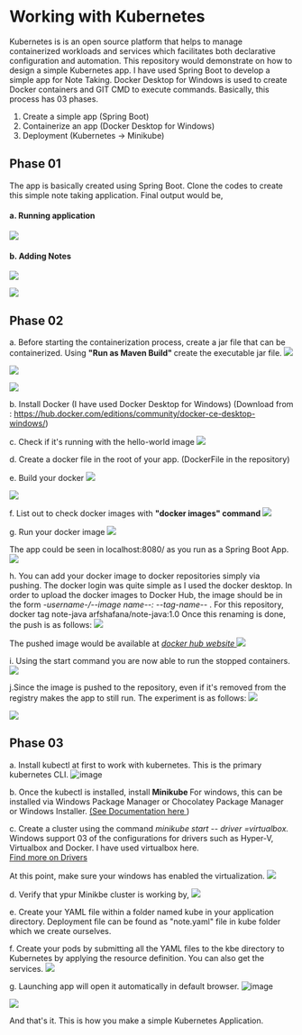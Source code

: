 # Working with Kubernetes
Kubernetes is is an open source platform that helps to manage containerized workloads and services which facilitates both declarative configuration and automation. 
This repository would demonstrate on how to design a simple Kubernetes app. I have used Spring Boot to develop a simple app for Note Taking. 
Docker Desktop for Windows is used to create Docker containers and GIT CMD to execute commands. Basically, this process has 03 phases.
  01. Create a simple app (Spring Boot)
  02. Containerize an app (Docker Desktop for Windows)
  03. Deployment (Kubernetes -> Minikube)

## Phase 01
The app is basically created using Spring Boot. Clone the codes to create this simple note taking application. Final output would be,
#### a. Running application
![](https://github.com/FathimaShafana/SAD/blob/main/NoteTaking/Screenshots_04/AppRuns.JPG?raw=true)

#### b. Adding Notes
![](https://github.com/FathimaShafana/SAD/blob/main/NoteTaking/Screenshots_04/Note1.JPG?raw=true)

![](https://github.com/FathimaShafana/SAD/blob/main/NoteTaking/Screenshots_04/Note2.JPG?raw=true)

## Phase 02
a. Before starting the containerization process, create a jar file that can be containerized. Using <b> "Run as Maven Build" </b> create the executable jar file.
![](https://github.com/FathimaShafana/SAD/blob/main/NoteTaking/Screenshots_04/MavenBuild.PNG?raw=true)

![](https://github.com/FathimaShafana/SAD/blob/main/NoteTaking/Screenshots_04/goal.JPG?raw=true)

![](https://github.com/FathimaShafana/SAD/blob/main/NoteTaking/Screenshots_04/JarFile.JPG?raw=true)

b. Install Docker (I have used Docker Desktop for Windows) (Download from : https://hub.docker.com/editions/community/docker-ce-desktop-windows/)

c. Check if it's running with the hello-world image
![](https://github.com/FathimaShafana/SAD/blob/main/NoteTaking/Screenshots_04/helloworldDocker.JPG?raw=true)

d. Create a docker file in the root of your app. (DockerFile in the repository)

e. Build your docker
![](https://github.com/FathimaShafana/SAD/blob/main/NoteTaking/Screenshots_04/BuildDocker.JPG?raw=true)

![](https://github.com/FathimaShafana/SAD/blob/main/NoteTaking/Screenshots_04/buildocker1.JPG?raw=true)

f. List out to check docker images with <b> "docker images" command </b>
![](https://github.com/FathimaShafana/SAD/blob/main/NoteTaking/Screenshots_04/dockerimage.JPG?raw=true)

g. Run your docker image 
![](https://github.com/FathimaShafana/SAD/blob/main/NoteTaking/Screenshots_04/runDOcker.JPG?raw=true)

The app could be seen in localhost:8080/ as you run as a Spring Boot App.
![](https://github.com/FathimaShafana/SAD/blob/main/NoteTaking/Screenshots_04/AppRuns.JPG?raw=true)

h. You can add your docker image to docker repositories simply via pushing. The docker login was quite simple as I used the docker desktop. In order to upload the docker images to Docker Hub, the image should be in the form <i>-username-/--image name--: --tag-name-- </i>. For this repository, 
docker tag note-java arfshafana/note-java:1.0
Once this renaming is done, the push is as follows:
![](https://github.com/FathimaShafana/SAD/blob/main/NoteTaking/Screenshots_04/pushDocker.JPG?raw=true)

The pushed image would be available at <i> <a href= "https://hub.docker.com/"> docker hub website </a></i>
![](https://github.com/FathimaShafana/SAD/blob/main/NoteTaking/Screenshots_04/dockerhub.JPG?raw=true)

i. Using the start command you are now able to run the stopped containers.
![](https://github.com/FathimaShafana/SAD/blob/main/NoteTaking/Screenshots_04/runStart.JPG?raw=true)

j.Since the image is pushed to the repository, even if it's removed from the registry makes the app to still run. The experiment is as follows: 
![](https://github.com/FathimaShafana/SAD/blob/main/NoteTaking/Screenshots_04/rmDocker.JPG?raw=true)

![](https://github.com/FathimaShafana/SAD/blob/main/NoteTaking/Screenshots_04/AfterRemove.JPG?raw=true)

## Phase 03
a. Install kubectl at first to work with kubernetes. This is the primary kubernetes CLI.
![image](https://user-images.githubusercontent.com/77454499/111066325-7711d780-84e4-11eb-9ebb-b2a6f4a9a50a.png)

b. Once the kubectl is installed, install <b> Minikube </b> For windows, this can be installed via Windows Package Manager or Chocolatey Package Manager or Windows Installer. <a href = "https://minikube.sigs.k8s.io/docs/start/"> (See Documentation here </a>) 
  
c. Create a cluster using the command <i> minikube start -- driver =virtualbox. </i>
Windows support 03 of the configurations for drivers such as Hyper-V, Virtualbox and Docker. I have used virtualbox here.  
<a href = "https://minikube.sigs.k8s.io/docs/drivers/"> Find more on Drivers</a>

At this point, make sure your windows has enabled the virtualization. 
![](https://github.com/FathimaShafana/SAD/blob/main/NoteTaking/Screenshots_04/startmikube.JPG?raw=true)

d. Verify that ypur Minikbe cluster is working by,
![](https://github.com/FathimaShafana/SAD/blob/main/NoteTaking/Screenshots_04/statuskube.JPG?raw=true)

e. Create your YAML file within a folder named kube in your application directory. Deployment file can be found as "note.yaml" file in kube folder which we create ourselves.

f. Create your pods by submitting all the YAML files to the kbe directory to Kubernetes by applying the resource definition. You can also get the services.
![](https://github.com/FathimaShafana/SAD/blob/main/NoteTaking/Screenshots_04/podscreate.JPG?raw=true)

g. Launching app will open it automatically in default browser.
![image](https://user-images.githubusercontent.com/77454499/111066892-6151e180-84e7-11eb-9bbc-58572eaef714.png)

![](https://github.com/FathimaShafana/SAD/blob/main/NoteTaking/Screenshots_04/final.JPG?raw=true)

And that's it. This is how you make a simple Kubernetes Application.
